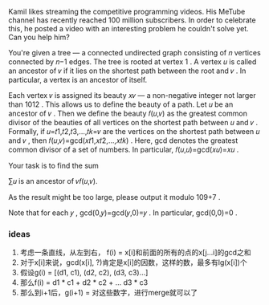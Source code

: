 Kamil likes streaming the competitive programming videos. His MeTube channel has recently reached 100
 million subscribers. In order to celebrate this, he posted a video with an interesting problem he couldn't solve yet. Can you help him?

You're given a tree — a connected undirected graph consisting of 𝑛
 vertices connected by 𝑛−1
 edges. The tree is rooted at vertex 1
. A vertex 𝑢
 is called an ancestor of 𝑣
 if it lies on the shortest path between the root and 𝑣
. In particular, a vertex is an ancestor of itself.

Each vertex 𝑣
 is assigned its beauty 𝑥𝑣
 — a non-negative integer not larger than 1012
. This allows us to define the beauty of a path. Let 𝑢
 be an ancestor of 𝑣
. Then we define the beauty 𝑓(𝑢,𝑣)
 as the greatest common divisor of the beauties of all vertices on the shortest path between 𝑢
 and 𝑣
. Formally, if 𝑢=𝑡1,𝑡2,𝑡3,…,𝑡𝑘=𝑣
 are the vertices on the shortest path between 𝑢
 and 𝑣
, then 𝑓(𝑢,𝑣)=gcd(𝑥𝑡1,𝑥𝑡2,…,𝑥𝑡𝑘)
. Here, gcd
 denotes the greatest common divisor of a set of numbers. In particular, 𝑓(𝑢,𝑢)=gcd(𝑥𝑢)=𝑥𝑢
.

Your task is to find the sum

∑𝑢 is an ancestor of 𝑣𝑓(𝑢,𝑣).

As the result might be too large, please output it modulo 109+7
.

Note that for each 𝑦
, gcd(0,𝑦)=gcd(𝑦,0)=𝑦
. In particular, gcd(0,0)=0
.

### ideas
1. 考虑一条直线，从左到右， f(i) = x[i]和前面的所有的点的x[j...i]的gcd之和
2. 对于x[i]来说，gcd(x[i], ?)肯定是x[i]的因数，这样的数，最多有lg(x[i])个
3. 假设g(i) = [(d1, c1), (d2, c2), (d3, c3)...]
4. 那么f(i) = d1 * c1 + d2 * c2 + ... d3 * c3
5. 那么到i+1后，g(i+1) = 对这些数字，进行merge就可以了